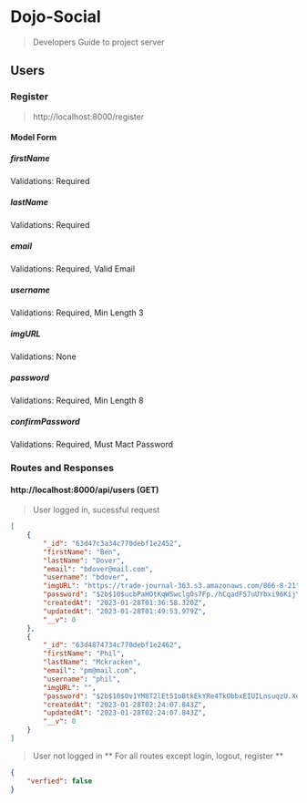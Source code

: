 # Dojo-Social
> Developers Guide to project server

## Users
### Register
> http://localhost:8000/register

#### Model Form
##### firstName
Validations: Required
##### lastName
Validations: Required
##### email
Validations: Required, Valid Email
##### username
Validations: Required, Min Length 3
##### imgURL
Validations: None
##### password
Validations: Required, Min Length 8
##### confirmPassword
Validations: Required, Must Mact Password

### Routes and Responses
#### http://localhost:8000/api/users (GET)
> User logged in, sucessful request
```JSON
[
    {
        "_id": "63d47c3a34c770debf1e2452",
        "firstName": "Ben",
        "lastName": "Dover",
        "email": "bdover@mail.com",
        "username": "bdover",
        "imgURL": "https://trade-journal-363.s3.amazonaws.com/866-8-21",
        "password": "$2b$10$ucbPaHOtKqWSwclgOs7Fp./hCqadFS7uUYbxi96KijYyE0F4bq.4y",
        "createdAt": "2023-01-28T01:36:58.320Z",
        "updatedAt": "2023-01-28T01:49:53.979Z",
        "__v": 0
    },
    {
        "_id": "63d4874734c770debf1e2462",
        "firstName": "Phil",
        "lastName": "Mckracken",
        "email": "pm@mail.com",
        "username": "phil",
        "imgURL": "",
        "password": "$2b$10$0v1YM8T2lEt51oBtkEkYRe4TkObbxEIUILnsuqzU.Xqcmo6lpDYwe",
        "createdAt": "2023-01-28T02:24:07.843Z",
        "updatedAt": "2023-01-28T02:24:07.843Z",
        "__v": 0
    }
]
```
> User not logged in ** For all routes except login, logout, register **
```JSON
{
    "verfied": false
}
```